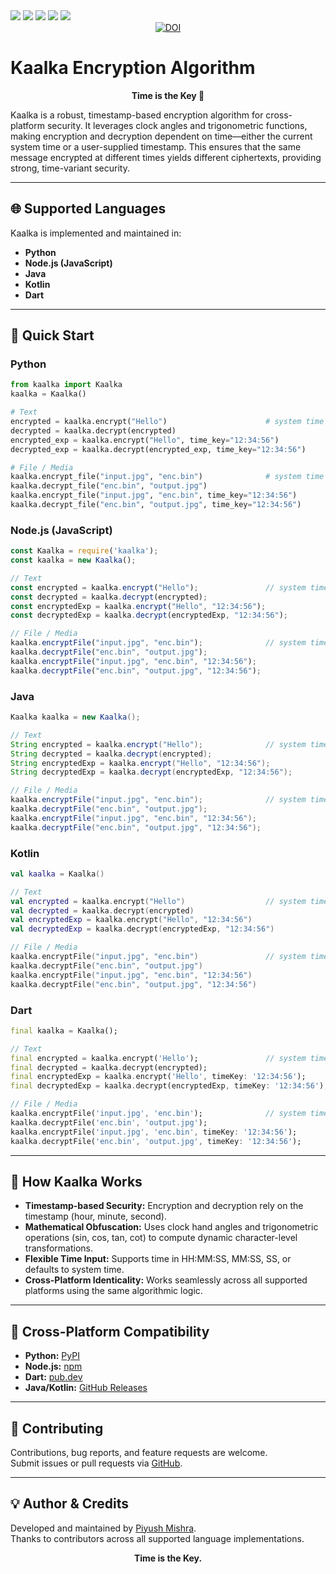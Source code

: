 <div align="center>
  <img src="https://img.shields.io/badge/python-3670A0?style=for-the-badge&logo=python&logoColor=ffdd54">
  <img src="https://img.shields.io/badge/node.js-6DA55F?style=for-the-badge&logo=node.js&logoColor=white">
  <img src="https://img.shields.io/badge/java-%23ED8B00.svg?style=for-the-badge&logo=openjdk&logoColor=white">
  <img src="https://img.shields.io/badge/javascript-%23323330.svg?style=for-the-badge&logo=javascript&logoColor=%23F7DF1E">
  <img src="https://img.shields.io/badge/kotlin-%237F52FF.svg?style=for-the-badge&logo=kotlin&logoColor=white">
  <img src="https://img.shields.io/badge/dart-%230175C2.svg?style=for-the-badge&logo=dart&logoColor=white">
</div>

<div align="center">
  <a href="https://doi.org/10.5281/zenodo.8170382"><img src="https://zenodo.org/badge/DOI/10.5281/zenodo.8170382.svg" alt="DOI"></a>
</div>

# Kaalka Encryption Algorithm

<div align="center">
  <b>Time is the Key 🔑</b>
</div>

Kaalka is a robust, timestamp-based encryption algorithm for cross-platform security. It leverages clock angles and trigonometric functions, making encryption and decryption dependent on time—either the current system time or a user-supplied timestamp. This ensures that the same message encrypted at different times yields different ciphertexts, providing strong, time-variant security.

---

## 🌐 Supported Languages

Kaalka is implemented and maintained in:

- **Python**
- **Node.js (JavaScript)**
- **Java**
- **Kotlin**
- **Dart**

---

## 🚀 Quick Start

### Python
```python
from kaalka import Kaalka
kaalka = Kaalka()

# Text
encrypted = kaalka.encrypt("Hello")                      # system time
decrypted = kaalka.decrypt(encrypted)
encrypted_exp = kaalka.encrypt("Hello", time_key="12:34:56")
decrypted_exp = kaalka.decrypt(encrypted_exp, time_key="12:34:56")

# File / Media
kaalka.encrypt_file("input.jpg", "enc.bin")              # system time
kaalka.decrypt_file("enc.bin", "output.jpg")
kaalka.encrypt_file("input.jpg", "enc.bin", time_key="12:34:56")
kaalka.decrypt_file("enc.bin", "output.jpg", time_key="12:34:56")
```

### Node.js (JavaScript)
```js
const Kaalka = require('kaalka');
const kaalka = new Kaalka();

// Text
const encrypted = kaalka.encrypt("Hello");               // system time
const decrypted = kaalka.decrypt(encrypted);
const encryptedExp = kaalka.encrypt("Hello", "12:34:56");
const decryptedExp = kaalka.decrypt(encryptedExp, "12:34:56");

// File / Media
kaalka.encryptFile("input.jpg", "enc.bin");              // system time
kaalka.decryptFile("enc.bin", "output.jpg");
kaalka.encryptFile("input.jpg", "enc.bin", "12:34:56");
kaalka.decryptFile("enc.bin", "output.jpg", "12:34:56");
```

### Java
```java
Kaalka kaalka = new Kaalka();

// Text
String encrypted = kaalka.encrypt("Hello");              // system time
String decrypted = kaalka.decrypt(encrypted);
String encryptedExp = kaalka.encrypt("Hello", "12:34:56");
String decryptedExp = kaalka.decrypt(encryptedExp, "12:34:56");

// File / Media
kaalka.encryptFile("input.jpg", "enc.bin");              // system time
kaalka.decryptFile("enc.bin", "output.jpg");
kaalka.encryptFile("input.jpg", "enc.bin", "12:34:56");
kaalka.decryptFile("enc.bin", "output.jpg", "12:34:56");
```

### Kotlin
```kotlin
val kaalka = Kaalka()

// Text
val encrypted = kaalka.encrypt("Hello")                  // system time
val decrypted = kaalka.decrypt(encrypted)
val encryptedExp = kaalka.encrypt("Hello", "12:34:56")
val decryptedExp = kaalka.decrypt(encryptedExp, "12:34:56")

// File / Media
kaalka.encryptFile("input.jpg", "enc.bin")               // system time
kaalka.decryptFile("enc.bin", "output.jpg")
kaalka.encryptFile("input.jpg", "enc.bin", "12:34:56")
kaalka.decryptFile("enc.bin", "output.jpg", "12:34:56")
```

### Dart
```dart
final kaalka = Kaalka();

// Text
final encrypted = kaalka.encrypt('Hello');               // system time
final decrypted = kaalka.decrypt(encrypted);
final encryptedExp = kaalka.encrypt('Hello', timeKey: '12:34:56');
final decryptedExp = kaalka.decrypt(encryptedExp, timeKey: '12:34:56');

// File / Media
kaalka.encryptFile('input.jpg', 'enc.bin');              // system time
kaalka.decryptFile('enc.bin', 'output.jpg');
kaalka.encryptFile('input.jpg', 'enc.bin', timeKey: '12:34:56');
kaalka.decryptFile('enc.bin', 'output.jpg', timeKey: '12:34:56');
```

---

## 🔑 How Kaalka Works

- <b>Timestamp-based Security:</b> Encryption and decryption rely on the timestamp (hour, minute, second).
- <b>Mathematical Obfuscation:</b> Uses clock hand angles and trigonometric operations (sin, cos, tan, cot) to compute dynamic character-level transformations.
- <b>Flexible Time Input:</b> Supports time in HH:MM:SS, MM:SS, SS, or defaults to system time.
- <b>Cross-Platform Identicality:</b> Works seamlessly across all supported platforms using the same algorithmic logic.

---

## 🔄 Cross-Platform Compatibility

- <b>Python:</b> <a href="https://pypi.org/project/kaalka/">PyPI</a>
- <b>Node.js:</b> <a href="https://www.npmjs.com/package/kaalka">npm</a>
- <b>Dart:</b> <a href="https://pub.dev/packages/kaalka">pub.dev</a>
- <b>Java/Kotlin:</b> <a href="https://github.com/PIYUSH-MISHRA-00/Kaalka-Encryption-Algorithm/releases">GitHub Releases</a>

---

## 🤝 Contributing

Contributions, bug reports, and feature requests are welcome.<br>
Submit issues or pull requests via <a href="https://github.com/PIYUSH-MISHRA-00/Kaalka-Encryption-Algorithm">GitHub</a>.

---

## 💡 Author & Credits

Developed and maintained by <a href="https://github.com/PIYUSH-MISHRA-00">Piyush Mishra</a>.<br>
Thanks to contributors across all supported language implementations.

<div align="center"> <b>Time is the Key.</b> </div>
